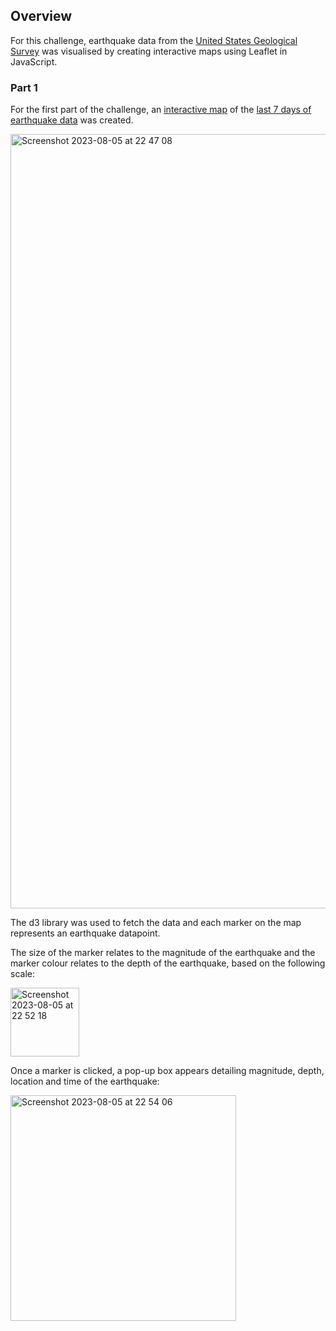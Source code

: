 ## Overview

For this challenge, earthquake data from the [United States Geological Survey](https://earthquake.usgs.gov/earthquakes/feed/v1.0/geojson.php) was visualised by creating interactive maps using Leaflet in JavaScript.

### Part 1

For the first part of the challenge, an [interactive map](https://ashejaz.github.io/leaflet-challenge/) of the [last 7 days of earthquake data](https://earthquake.usgs.gov/earthquakes/feed/v1.0/summary/all_week.geojson) was created.

<img width="1239" alt="Screenshot 2023-08-05 at 22 47 08" src="https://github.com/ashejaz/leaflet-challenge/assets/127614970/59cf0de7-78d4-4af8-9de2-89da3a160bb6">

The d3 library was used to fetch the data and each marker on the map represents an earthquake datapoint.

The size of the marker relates to the magnitude of the earthquake and the marker colour relates to the depth of the earthquake, based on the following scale:

<img width="110" alt="Screenshot 2023-08-05 at 22 52 18" src="https://github.com/ashejaz/leaflet-challenge/assets/127614970/19f4d735-2459-4ea4-9e8c-ab025899ba7f">

Once a marker is clicked, a pop-up box appears detailing magnitude, depth, location and time of the earthquake:

<img width="361" alt="Screenshot 2023-08-05 at 22 54 06" src="https://github.com/ashejaz/leaflet-challenge/assets/127614970/2e294d4b-1a54-4d5a-8fbe-21448704fc67">

